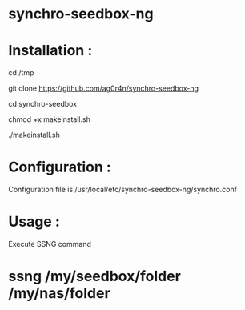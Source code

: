 synchro-seedbox-ng
===============

Installation :
===============
cd /tmp

git clone https://github.com/ag0r4n/synchro-seedbox-ng

cd synchro-seedbox

chmod +x makeinstall.sh

./makeinstall.sh


Configuration :
================

Configuration file is /usr/local/etc/synchro-seedbox-ng/synchro.conf

Usage :
========

Execute SSNG command

# ssng /my/seedbox/folder /my/nas/folder 
